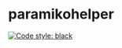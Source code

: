 # paramikohelper

[![Code style: black](https://img.shields.io/badge/code%20style-black-000000.svg)](https://github.com/psf/black)
